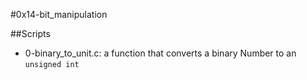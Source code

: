 #0x14-bit_manipulation

##Scripts

- 0-binary_to_unit.c:
		a function that converts a binary Number to an `unsigned int`
